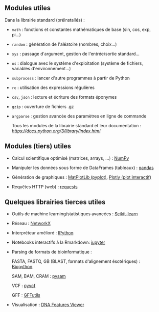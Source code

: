 ## Modules utiles

Dans la librairie standard (préinstallés) :  

* `math` : fonctions et constantes mathématiques de base (sin, cos, exp, pi…)
* `random` : génération de l'aléatoire (nombres, choix…)
* `sys` : passage d'argument, gestion de l'entrée/sortie standard…
* `os` : dialogue avec le système d'exploitation (système de fichiers, variables d'environnement…)
* `subprocess` : lancer d'autre programmes à partir de Python
* `re` : utilisation des expressions régulières
* `csv`, `json` : lecture et écriture des formats éponymes
* `gzip` : ouverture de fichiers .gz
* `argparse` : gestion avancée des paramètres en ligne de commande
  
    Tous les modules de la librairie standard et leur documentation : _[https://docs\.python\.org/3/library/index\.html](https://docs.python.org/3/library/index.html)_

## Modules (tiers) utiles

* Calcul scientifique optimisé (matrices, arrays, …) : [NumPy](https://www.numpy.org/)

* Manipuler les données sous forme de DataFrames (tableaux) : [pandas](https://pandas.pydata.org/)

* Génération de graphiques : [MatPlotLib (pyplot)](https://matplotlib.org/), [Plotly	 (plot interactif)](https://plot.ly/python/)  

* Requêtes HTTP (web) : [requests](http://docs.python-requests.org/)


## Quelques librairies tierces utiles

* Outils de machine learning/statistiques avancées : [Scikit-learn](https://scikit-learn.org/stable/)

* Réseau : [NetworkX](https://networkx.github.io/)

* Interpréteur amélioré : [IPython](https://www.numpy.org/)

* Notebooks interactifs à la Rmarkdown: [jupyter](https://pandas.pydata.org/)

* Parsing de formats de bioinformatique : 

    FASTA, FASTQ, GB   (BLAST, formats d'alignement ésotériques) : [Biopython](https://biopython.org/)

    SAM, BAM, CRAM : [pysam](https://pysam.readthedocs.io/en/latest/)

    VCF : [pyvcf](https://pyvcf.readthedocs.io/en/latest/)

    GFF : [GFFutils](http://daler.github.io/gffutils/)

* Visualisation : [DNA Features Viewer](https://github.com/Edinburgh-Genome-Foundry/DnaFeaturesViewer)

